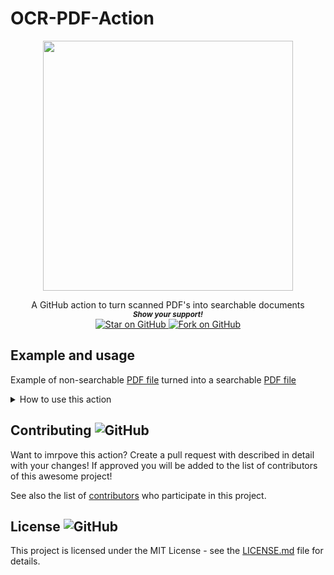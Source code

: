 # OCR-PDF-Action

<p align="center">
  <img height="400" src="https://capsule-render.vercel.app/api?type=waving&color=03a9f4&height=300&section=header&text=OCR PDF Action&fontSize=60&fontColor=ffffff&animation=fadeIn&fontAlignY=38&desc=Created by github.com/MarketingPipeline &descAlignY=51&descAlign=50" />
</p>
<div align="center">
A GitHub action to turn scanned PDF's into searchable documents
  
  
   <br>
  <small> <b><i>Show your support!</i> </b></small>
  <br>
   <a href="https://github.com/MarketingPipeline/OCR-PDF-Action">
    <img title="Star on GitHub" src="https://img.shields.io/github/stars/MarketingPipeline/OCR-PDF-Action.svg?style=social&label=Star">
  </a>
  <a href="https://github.com/MarketingPipeline/OCR-PDF-Action/fork">
    <img title="Fork on GitHub" src="https://img.shields.io/github/forks/MarketingPipeline/OCR-PDF-Action.svg?style=social&label=Fork">
  </a>
   </p>  
 </div>



	

## Example and usage

Example of non-searchable [PDF file](.github/example_pdfs/Non-text-searchable.pdf) turned into a searchable [PDF file](.github/example_pdfs/output_searchable.pdf)


<details>
<summary>How to use this action</summary>
<br><br>     


<details>
<summary>Workflow Example(s) / Usage </summary>

<br><br>

<details>
<summary> View Example <b>Workflow Usage</b></summary> 
<br><br>

    - uses: actions/checkout@v2
    - uses: MarketingPipeline/OCR-PDF-Action@main
      with:
        # Define the input & output PDF file paths.
        input_file: .github/example_pdfs/Non-text-searchable.pdf
        output_file: .github/example_pdfs/output_searchable.pdf
        
    - name: Commit and Push Downloaded Files
      run: |
         git config --global user.name "github-actions[bot]"
         git config --global user.email "41898282+github-actions[bot]@users.noreply.github.com"
         git add -A
         git commit -m "Added OCR PDF"
         git push
         
</details>

<br>

Example [workflow file](.github/workflows/example_workflow.yaml)         

</details>

<br>

### Workflow Options:


<table>
            <tr>
              <th>Inputs</th>
              <th>Meaning</th>
              <th>Default</th>
	      <th>Required</th>	    	    
            </tr>
            <tr>
              <td>input_file</td>
              <td>The file path to the input PDF</td>
              <td><code>undefined</code></td>
	      <td>Yes</td>	    
            </tr>         
	 <tr>
              <td>output_file</td>
              <td>The path to put the output file output_file</td>
              <td><code>undefined</code></td>
	      <td>Yes</td>	    
            </tr>         
	</table>         
	
<b><i>Note:</b></i> The output folder MUST exist.
	


<br><br>

</details>


</details>


## Contributing ![GitHub](https://img.shields.io/github/contributors/MarketingPipeline/OCR-PDF-Action)

Want to imrpove this action? Create a pull request with described in detail with your changes! If approved you will be added to the list of contributors of this awesome project!

See also the list of
[contributors](https://github.com/MarketingPipeline/OCR-PDF-Action/graphs/contributors) who
participate in this project.

## License ![GitHub](https://img.shields.io/github/license/MarketingPipeline/OCR-PDF-Action)

This project is licensed under the MIT License - see the
[LICENSE.md](https://github.com/MarketingPipeline/OCR-PDF-Action/blob/main/LICENSE) file for
details.
